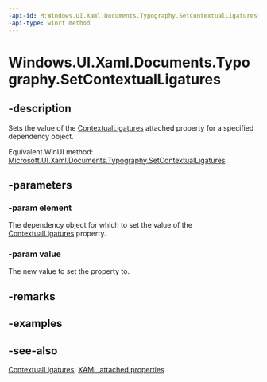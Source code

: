 ```yaml
---
-api-id: M:Windows.UI.Xaml.Documents.Typography.SetContextualLigatures(Windows.UI.Xaml.DependencyObject,System.Boolean)
-api-type: winrt method
---
```


<!-- Method syntax
public void SetContextualLigatures(Windows.UI.Xaml.DependencyObject element, System.Boolean value)
-->

# Windows.UI.Xaml.Documents.Typography.SetContextualLigatures

## -description
Sets the value of the [ContextualLigatures](typography_contextualligatures.md) attached property for a specified dependency object.

Equivalent WinUI method: [Microsoft.UI.Xaml.Documents.Typography.SetContextualLigatures](/windows/winui/api/microsoft.ui.xaml.documents.typography.setcontextualligatures).

## -parameters
### -param element
The dependency object for which to set the value of the [ContextualLigatures](typography_contextualligatures.md) property.

### -param value
The new value to set the property to.

## -remarks

## -examples

## -see-also

[ContextualLigatures](typography_contextualligatures.md), [XAML attached properties](/windows/uwp/xaml-platform/attached-properties-overview)
